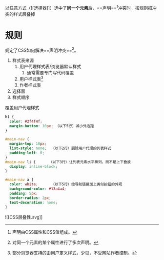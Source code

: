 以任意方式（[[选择器]]）选中了**同一个元素**后，==声明==[^1]冲突时，按规则把冲突的样式层叠掉

# 规则
规定了CSS如何解决==声明冲突==[^2]。
1. 样式表来源
	1. 用户代理样式表/浏览器默认样式
		1. 通常需要专门写代码覆盖
	2. 用户样式表[^3]
	3. 作者样式表
2. 选择器
3. 样式顺序


覆盖用户代理样式
```css
h1 {
  color: #2f4f4f;
  margin-bottom: 10px; （以下5行）减小外边距
}                             

#main-nav {                   
  margin-top: 10px;        
  list-style: none;  （以下2行）删除用户代理的列表样式
  padding-left: 0;   
}
#main-nav li {      （以下3行）让列表元素水平排列，而不是上下叠放
  display: inline-block;     
}                                 

#main-nav a {
  color: white;      （以下5行）给导航链接加上类似按钮的外观
  background-color: #13a4a4;    
  padding: 5px;                 
  border-radius: 2px;          
  text-decoration: none;       
}

```
![[CSS层叠性.svg]]



[^1]: 声明由CSS属性和CSS值组成。
[^2]: 对同一个元素的某个属性进行了多次声明。
[^3]: 部分浏览器支持的由用户定义样式，少见，不受网站作者控制。